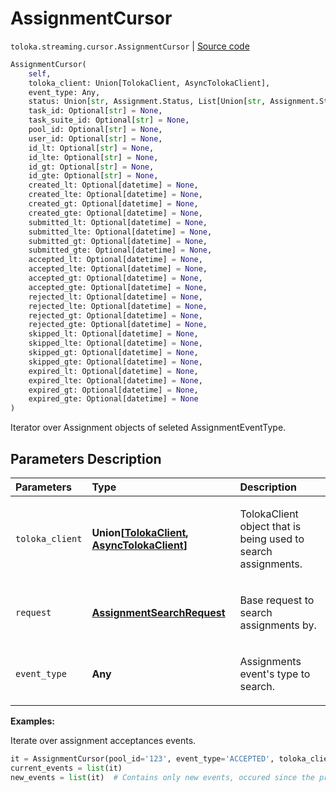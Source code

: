 # AssignmentCursor
`toloka.streaming.cursor.AssignmentCursor` | [Source code](https://github.com/Toloka/toloka-kit/blob/v1.0.1/src/streaming/cursor.py#L217)

```python
AssignmentCursor(
    self,
    toloka_client: Union[TolokaClient, AsyncTolokaClient],
    event_type: Any,
    status: Union[str, Assignment.Status, List[Union[str, Assignment.Status]], None] = None,
    task_id: Optional[str] = None,
    task_suite_id: Optional[str] = None,
    pool_id: Optional[str] = None,
    user_id: Optional[str] = None,
    id_lt: Optional[str] = None,
    id_lte: Optional[str] = None,
    id_gt: Optional[str] = None,
    id_gte: Optional[str] = None,
    created_lt: Optional[datetime] = None,
    created_lte: Optional[datetime] = None,
    created_gt: Optional[datetime] = None,
    created_gte: Optional[datetime] = None,
    submitted_lt: Optional[datetime] = None,
    submitted_lte: Optional[datetime] = None,
    submitted_gt: Optional[datetime] = None,
    submitted_gte: Optional[datetime] = None,
    accepted_lt: Optional[datetime] = None,
    accepted_lte: Optional[datetime] = None,
    accepted_gt: Optional[datetime] = None,
    accepted_gte: Optional[datetime] = None,
    rejected_lt: Optional[datetime] = None,
    rejected_lte: Optional[datetime] = None,
    rejected_gt: Optional[datetime] = None,
    rejected_gte: Optional[datetime] = None,
    skipped_lt: Optional[datetime] = None,
    skipped_lte: Optional[datetime] = None,
    skipped_gt: Optional[datetime] = None,
    skipped_gte: Optional[datetime] = None,
    expired_lt: Optional[datetime] = None,
    expired_lte: Optional[datetime] = None,
    expired_gt: Optional[datetime] = None,
    expired_gte: Optional[datetime] = None
)
```

Iterator over Assignment objects of seleted AssignmentEventType.

## Parameters Description

| Parameters | Type | Description |
| :----------| :----| :-----------|
`toloka_client`|**Union\[[TolokaClient](toloka.client.TolokaClient.md), [AsyncTolokaClient](toloka.async_client.client.AsyncTolokaClient.md)\]**|<p>TolokaClient object that is being used to search assignments.</p>
`request`|**[AssignmentSearchRequest](toloka.client.search_requests.AssignmentSearchRequest.md)**|<p>Base request to search assignments by.</p>
`event_type`|**Any**|<p>Assignments event&#x27;s type to search.</p>

**Examples:**

Iterate over assignment acceptances events.

```python
it = AssignmentCursor(pool_id='123', event_type='ACCEPTED', toloka_client=toloka_client)
current_events = list(it)
new_events = list(it)  # Contains only new events, occured since the previous call.
```
